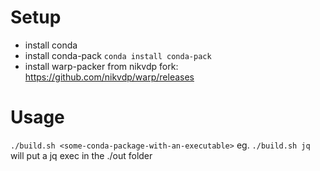 # Setup
- install conda
- install conda-pack `conda install conda-pack`
- install warp-packer from nikvdp fork: https://github.com/nikvdp/warp/releases


# Usage
`./build.sh <some-conda-package-with-an-executable>`
 eg. `./build.sh jq`
will put a jq exec in the ./out folder

